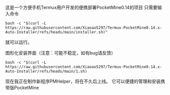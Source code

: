 这是一个方便手机Termux用户开发的便携部署PocketMine0.14的项目
只需要输入命令
```
bash -c "$(curl -L https://raw.githubusercontent.com/Xiaoao5297/Termux-PocketMine0.14.x-Auto-Installer/refs/heads/main/installer.sh)"
```
就可以运行。

图形化安装界面（注意：可能不稳定，如有bug请反馈）
```
bash -c "$(curl -L https://raw.githubusercontent.com/Xiaoao5297/Termux-PocketMine0.14.x-Auto-Installer/refs/heads/main/1.sh)
```


现在我正在制作新程序PMHelper，将在不久后上线。
它可以便捷的管理和安装携带版PocketMine
